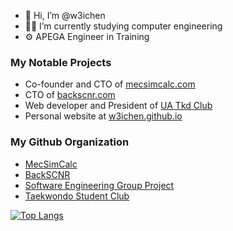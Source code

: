 - 👋 Hi, I’m @w3ichen
- 🧑‍🎓 I’m currently studying computer engineering
- ⚙️ APEGA Engineer in Training

### My Notable Projects
- Co-founder and CTO of [mecsimcalc.com](https://mecsimcalc.com/)
- CTO of [backscnr.com](https://backscnr.com/)
- Web developer and President of [UA Tkd Club](https://uatkd.ca/)
- Personal website at [w3ichen.github.io](https://w3ichen.github.io/)

### My Github Organization
- [MecSimCalc](https://github.com/MecSimCalc)
- [BackSCNR](https://github.com/BackSCNR)
- [Software Engineering Group Project](https://github.com/CMPUT301W22T16)
- [Taekwondo Student Club](https://github.com/UAlberta-Taekwondo-Club)


<!-- [![Anurag's GitHub stats](https://github-readme-stats.vercel.app/api?username=w3ichen&theme=dark)](https://github.com/anuraghazra/github-readme-stats) --> 

[![Top Langs](https://github-readme-stats.vercel.app/api/top-langs/?username=w3ichen&layout=compact&theme=dark)](https://github.com/anuraghazra/github-readme-stats)

